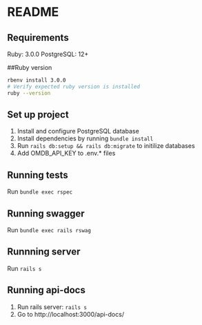 # README

## Requirements
Ruby: 3.0.0
PostgreSQL: 12+

##Ruby version

```bash
rbenv install 3.0.0
# Verify expected ruby version is installed
ruby --version
```

## Set up project
1. Install and configure PostgreSQL database
2. Install dependencies by running `bundle install`
3. Run `rails db:setup && rails db:migrate` to initilize databases
4. Add OMDB_API_KEY to .env.* files

## Running tests
Run `bundle exec rspec`

## Running swagger
Run `bundle exec rails rswag`

## Runnning server
Run `rails s`

## Running api-docs
1. Run rails server: `rails s`
2. Go to http://localhost:3000/api-docs/
